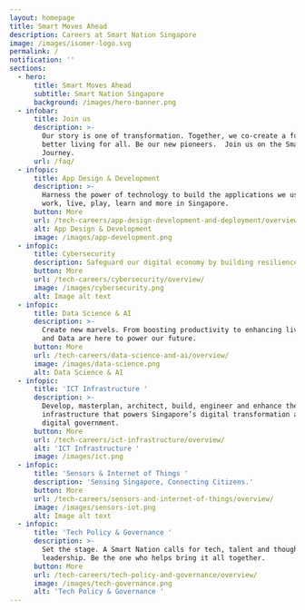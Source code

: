 ```yaml
---
layout: homepage
title: Smart Moves Ahead
description: Careers at Smart Nation Singapore
image: /images/isomer-logo.svg
permalink: /
notification: ''
sections:
  - hero:
      title: Smart Moves Ahead
      subtitle: Smart Nation Singapore
      background: /images/hero-banner.png
  - infobar:
      title: Join us
      description: >-
        Our story is one of transformation. Together, we co-create a future of
        better living for all. Be our new pioneers.  Join us on the Smartnation
        Journey.
      url: /faq/
  - infopic:
      title: App Design & Development
      description: >-
        Harness the power of technology to build the applications we use to
        work, live, play, learn and more in Singapore.
      button: More
      url: /tech-careers/app-design-development-and-deployment/overview/
      alt: App Design & Development
      image: /images/app-development.png
  - infopic:
      title: Cybersecurity
      description: Safeguard our digital economy by building resilience to cyberattacks.
      button: More
      url: /tech-careers/cybersecurity/overview/
      image: /images/cybersecurity.png
      alt: Image alt text
  - infopic:
      title: Data Science & AI
      description: >-
        Create new marvels. From boosting productivity to enhancing lives, AI
        and Data are here to power our future. 
      button: More
      url: /tech-careers/data-science-and-ai/overview/
      image: /images/data-science.png
      alt: Data Science & AI
  - infopic:
      title: 'ICT Infrastructure '
      description: >-
        Develop, masterplan, architect, build, engineer and enhance the digital
        infrastructure that powers Singapore’s digital transformation and
        digital government.
      button: More
      url: /tech-careers/ict-infrastructure/overview/
      alt: 'ICT Infrastructure '
      image: /images/ict.png
  - infopic:
      title: 'Sensors & Internet of Things '
      description: 'Sensing Singapore, Connecting Citizens.'
      button: More
      url: /tech-careers/sensors-and-internet-of-things/overview/
      image: /images/sensors-iot.png
      alt: Image alt text
  - infopic:
      title: 'Tech Policy & Governance '
      description: >-
        Set the stage. A Smart Nation calls for tech, talent and thought
        leadership. Be the one who helps bring it all together.
      button: More
      url: /tech-careers/tech-policy-and-governance/overview/
      image: /images/tech-governance.png
      alt: 'Tech Policy & Governance '
---
```

